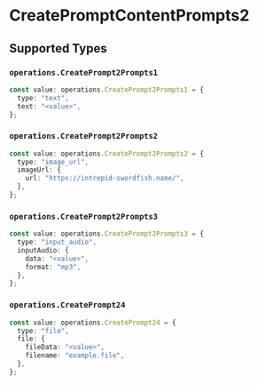 # CreatePromptContentPrompts2


## Supported Types

### `operations.CreatePrompt2Prompts1`

```typescript
const value: operations.CreatePrompt2Prompts1 = {
  type: "text",
  text: "<value>",
};
```

### `operations.CreatePrompt2Prompts2`

```typescript
const value: operations.CreatePrompt2Prompts2 = {
  type: "image_url",
  imageUrl: {
    url: "https://intrepid-swordfish.name/",
  },
};
```

### `operations.CreatePrompt2Prompts3`

```typescript
const value: operations.CreatePrompt2Prompts3 = {
  type: "input_audio",
  inputAudio: {
    data: "<value>",
    format: "mp3",
  },
};
```

### `operations.CreatePrompt24`

```typescript
const value: operations.CreatePrompt24 = {
  type: "file",
  file: {
    fileData: "<value>",
    filename: "example.file",
  },
};
```

